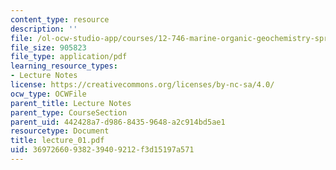 ```yaml
---
content_type: resource
description: ''
file: /ol-ocw-studio-app/courses/12-746-marine-organic-geochemistry-spring-2005/36972660938239409212f3d15197a571_lecture_01.pdf
file_size: 905823
file_type: application/pdf
learning_resource_types:
- Lecture Notes
license: https://creativecommons.org/licenses/by-nc-sa/4.0/
ocw_type: OCWFile
parent_title: Lecture Notes
parent_type: CourseSection
parent_uid: 442428a7-d986-8435-9648-a2c914bd5ae1
resourcetype: Document
title: lecture_01.pdf
uid: 36972660-9382-3940-9212-f3d15197a571
---
```

